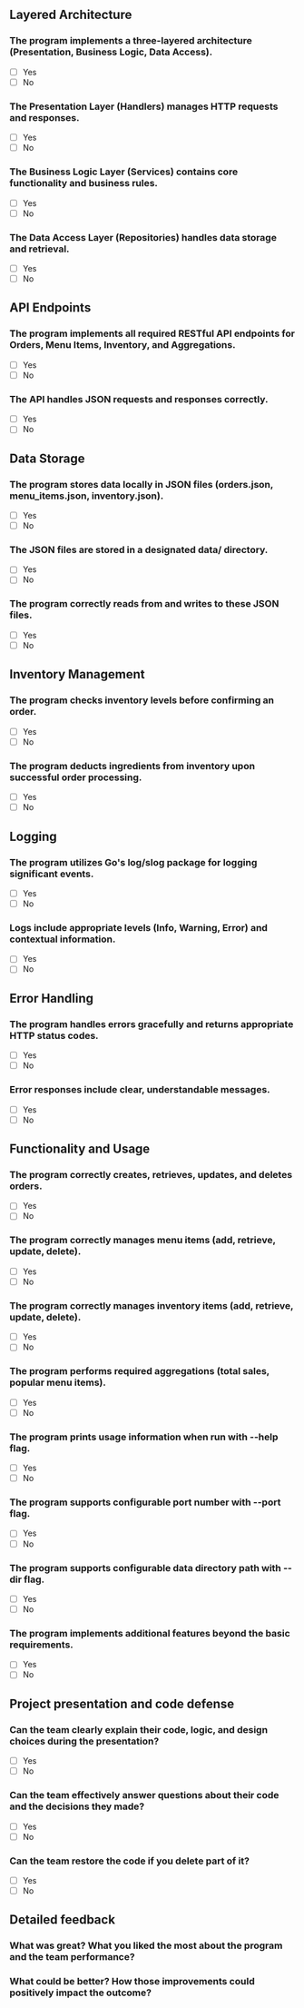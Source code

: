 ## Layered Architecture

### The program implements a three-layered architecture (Presentation, Business Logic, Data Access).
- [ ] Yes
- [ ] No

### The Presentation Layer (Handlers) manages HTTP requests and responses.
- [ ] Yes
- [ ] No

### The Business Logic Layer (Services) contains core functionality and business rules.
- [ ] Yes
- [ ] No

### The Data Access Layer (Repositories) handles data storage and retrieval.
- [ ] Yes
- [ ] No

## API Endpoints

### The program implements all required RESTful API endpoints for Orders, Menu Items, Inventory, and Aggregations.
- [ ] Yes
- [ ] No

### The API handles JSON requests and responses correctly.
- [ ] Yes
- [ ] No

## Data Storage

### The program stores data locally in JSON files (orders.json, menu_items.json, inventory.json).
- [ ] Yes
- [ ] No

### The JSON files are stored in a designated data/ directory.
- [ ] Yes
- [ ] No

### The program correctly reads from and writes to these JSON files.
- [ ] Yes
- [ ] No

## Inventory Management

### The program checks inventory levels before confirming an order.
- [ ] Yes
- [ ] No

### The program deducts ingredients from inventory upon successful order processing.
- [ ] Yes
- [ ] No

## Logging

### The program utilizes Go's log/slog package for logging significant events.
- [ ] Yes
- [ ] No

### Logs include appropriate levels (Info, Warning, Error) and contextual information.
- [ ] Yes
- [ ] No

## Error Handling

### The program handles errors gracefully and returns appropriate HTTP status codes.
- [ ] Yes
- [ ] No

### Error responses include clear, understandable messages.
- [ ] Yes
- [ ] No

## Functionality and Usage

### The program correctly creates, retrieves, updates, and deletes orders.
- [ ] Yes
- [ ] No

### The program correctly manages menu items (add, retrieve, update, delete).
- [ ] Yes
- [ ] No

### The program correctly manages inventory items (add, retrieve, update, delete).
- [ ] Yes
- [ ] No

### The program performs required aggregations (total sales, popular menu items).
- [ ] Yes
- [ ] No

### The program prints usage information when run with --help flag.
- [ ] Yes
- [ ] No

### The program supports configurable port number with --port flag.
- [ ] Yes
- [ ] No

### The program supports configurable data directory path with --dir flag.
- [ ] Yes
- [ ] No

### The program implements additional features beyond the basic requirements.
- [ ] Yes
- [ ] No

## Project presentation and code defense

### Can the team clearly explain their code, logic, and design choices during the presentation?
- [ ] Yes
- [ ] No

### Can the team effectively answer questions about their code and the decisions they made?
- [ ] Yes
- [ ] No

### Can the team restore the code if you delete part of it?
- [ ] Yes
- [ ] No

## Detailed feedback

### What was great? What you liked the most about the program and the team performance? 

### What could be better? How those improvements could positively impact the outcome?
